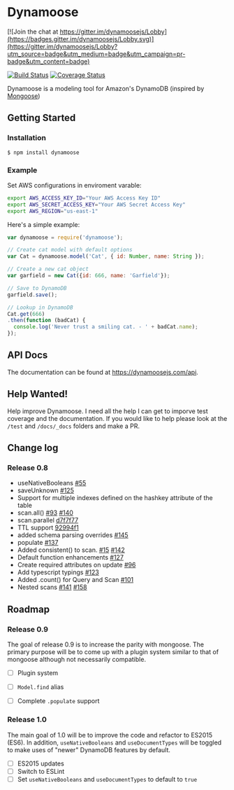 # Dynamoose

[![Join the chat at https://gitter.im/dynamoosejs/Lobby](https://badges.gitter.im/dynamoosejs/Lobby.svg)](https://gitter.im/dynamoosejs/Lobby?utm_source=badge&utm_medium=badge&utm_campaign=pr-badge&utm_content=badge)

[![Build Status](https://travis-ci.org/automategreen/dynamoose.svg)](https://travis-ci.org/automategreen/dynamoose) [![Coverage Status](https://coveralls.io/repos/github/automategreen/dynamoose/badge.svg?branch=master)](https://coveralls.io/github/automategreen/dynamoose?branch=master)

Dynamoose is a modeling tool for Amazon's DynamoDB (inspired by [Mongoose](http://mongoosejs.com/))


## Getting Started

### Installation

    $ npm install dynamoose

### Example

Set AWS configurations in enviroment varable:

```sh
export AWS_ACCESS_KEY_ID="Your AWS Access Key ID"
export AWS_SECRET_ACCESS_KEY="Your AWS Secret Access Key"
export AWS_REGION="us-east-1"
```

Here's a simple example:

```js
var dynamoose = require('dynamoose');

// Create cat model with default options
var Cat = dynamoose.model('Cat', { id: Number, name: String });

// Create a new cat object
var garfield = new Cat({id: 666, name: 'Garfield'});

// Save to DynamoDB
garfield.save();

// Lookup in DynamoDB
Cat.get(666)
.then(function (badCat) {
  console.log('Never trust a smiling cat. - ' + badCat.name);
});
```

## API Docs

The documentation can be found at https://dynamoosejs.com/api.

## Help Wanted!

Help improve Dynamoose.  I need all the help I can get to imporve test coverage and the documentation.  If you would like to help please look at the `/test` and `/docs/_docs` folders and make a PR.

## Change log

### Release 0.8

- useNativeBooleans [#55](//github.com/automategreen/dynamoose/issues/55)
- saveUnknown [#125](//github.com/automategreen/dynamoose/issues/125)
- Support for multiple indexes defined on the hashkey attribute of the table
- scan.all() [#93](//github.com/automategreen/dynamoose/issues/93) [#140](//github.com/automategreen/dynamoose/issues/140)
- scan.parallel [d7f7f77](//github.com/automategreen/dynamoose/commit/d7f7f77)
- TTL support [92994f1](//github.com/automategreen/dynamoose/commit/92994f1)
- added schema parsing overrides [#145](//github.com/automategreen/dynamoose/issues/145)
- populate [#137](//github.com/automategreen/dynamoose/issues/137)
- Added consistent() to scan.  [#15](//github.com/automategreen/dynamoose/issues/15) [#142](//github.com/automategreen/dynamoose/issues/142)
- Default function enhancements [#127](//github.com/automategreen/dynamoose/issues/127)
- Create required attributes on update [#96](//github.com/automategreen/dynamoose/issues/96)
- Add typescript typings [#123](//github.com/automategreen/dynamoose/issues/123)
- Added .count() for Query and Scan [#101](//github.com/automategreen/dynamoose/issues/101)
- Nested scans [#141](//github.com/automategreen/dynamoose/issues/141) [#158](//github.com/automategreen/dynamoose/issues/158)


## Roadmap

### Release 0.9

The goal of release 0.9 is to increase the parity with mongoose.  The primary purpose will be to come up with a plugin system similar to that of mongoose although not necessarily compatible.

- [ ] Plugin system
- [ ] `Model.find` alias
- [ ] Complete `.populate` support


### Release 1.0

The main goal of 1.0 will be to improve the code and refactor to ES2015 (ES6).  In addition, `useNativeBooleans` and `useDocumentTypes`  will be toggled to make uses of "newer" DynamoDB features by default.

- [ ] ES2015 updates
- [ ] Switch to ESLint
- [ ] Set `useNativeBooleans` and `useDocumentTypes` to default to `true`
